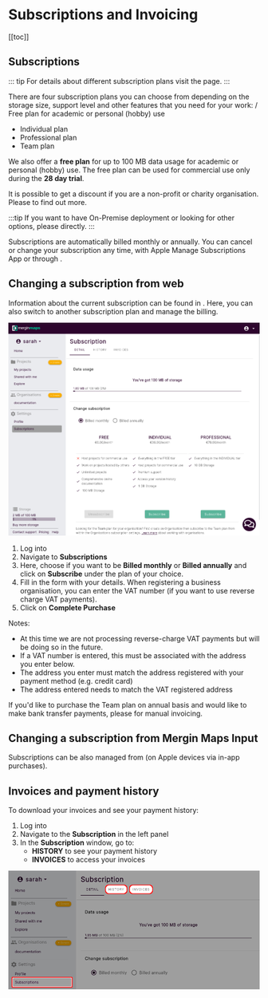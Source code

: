 # Subscriptions and Invoicing
[[toc]]

## Subscriptions

::: tip
For details about different subscription plans visit the <MainDomainNameLink id="pricing" desc="pricing"/> page.
:::

There are four <MainPlatformName /> subscription plans you can choose from depending on the storage size, support level and other features that you need for your work:
/ Free plan for academic or personal (hobby) use
- Individual plan
- Professional plan
- Team plan

We also offer a **free plan** for up to 100 MB data usage for academic or personal (hobby) use. The free plan can be used for commercial use only during the **28 day trial**. 

It is possible to get a discount if you are a non-profit or charity organisation. Please <MerginMapsEmail id="sales" desc="contact us" /> to find out more.

:::tip
If you want to have On-Premise deployment or looking for other options, please <MerginMapsEmail id="sales" desc="contact us" /> directly.
:::

Subscriptions are automatically billed monthly or annually. You can cancel or change your subscription any time, with Apple Manage Subscriptions App or through <AppDomainNameLink />.

## Changing a subscription from web
Information about the current subscription can be found in <AppDomainNameLink />. Here, you can also switch to another subscription plan and manage the billing.

<!-- TODO screenshots from MM SaaS
-->
![org profile](./subscriptions.png)
1. Log into <AppDomainNameLink />
2. Navigate to **Subscriptions**
3. Here, choose if you want to be **Billed monthly** or **Billed annually** and click on **Subscribe** under the plan of your choice.
4. Fill in the form with your details. 
   When registering a business organisation, you can enter the VAT number (if you want to use reverse charge VAT payments).
5. Click on **Complete Purchase**

<!-- TODO-IS-THIS-STILL-TRUE? -->
Notes:
- At this time we are not processing reverse-charge VAT payments but will be doing so in the future.
- If a VAT number is entered, this must be associated with the address you enter below.
- The address you enter must match the address registered with your payment method (e.g. credit card)
- The address entered needs to match the VAT registered address

If you'd like to purchase the Team plan on annual basis and would like to make bank transfer payments, please <MerginMapsEmail id="sales" desc="contact us" /> for manual invoicing.

## Changing a subscription from Mergin Maps Input
Subscriptions can be also managed from <MobileAppName /> (on Apple devices via in-app purchases).
<!-- TODO screenshots from MM Input 2.0.0
-->

## Invoices and payment history
To download your invoices and see your payment history:

1. Log into <AppDomainNameLink /> 
2. Navigate to the **Subscription** in the left panel
2. In the **Subscription** window, go to:
   - **HISTORY** to see your payment history 
   - **INVOICES** to access your invoices

<!-- TODO screenshots from MM SaaS
-->
![invoices and history](./invoices-history.png)
